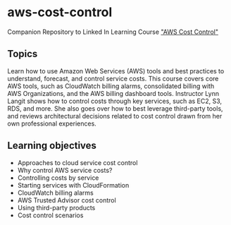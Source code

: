 # aws-cost-control
Companion Repository to Linked In Learning Course ["AWS Cost Control"](https://www.linkedin.com/learning/amazon-web-services-controlling-cost)

## Topics

Learn how to use Amazon Web Services (AWS) tools and best practices to understand, forecast, and control service costs. This course covers core AWS tools, such as CloudWatch billing alarms, consolidated billing with AWS Organizations, and the AWS billing dashboard tools. Instructor Lynn Langit shows how to control costs through key services, such as EC2, S3, RDS, and more. She also goes over how to best leverage third-party tools, and reviews architectural decisions related to cost control drawn from her own professional experiences.

## Learning objectives

- Approaches to cloud service cost control
- Why control AWS service costs?
- Controlling costs by service
- Starting services with CloudFormation
- CloudWatch billing alarms
- AWS Trusted Advisor cost control
- Using third-party products
- Cost control scenarios
